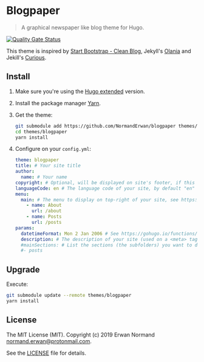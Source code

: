 # Blogpaper

> A graphical newspaper like blog theme for Hugo.

[![Quality Gate Status](https://sonarcloud.io/api/project_badges/measure?project=NormandErwan_blogpaper&metric=alert_status)](https://sonarcloud.io/dashboard?id=NormandErwan_blogpaper)

This theme is inspired by [Start Bootstrap - Clean Blog](https://github.com/BlackrockDigital/startbootstrap-clean-blog),
Jekyll's [Olania](https://olania-jekyll.netlify.com/) and Jekill's [Curious](https://curious-jekyll.netlify.com/).

## Install

1. Make sure you're using the [Hugo extended](https://gohugo.io/getting-started/installing/) version.
2. Install the package manager [Yarn](https://yarnpkg.com/en/docs/install).
3. Get the theme:

    ```bash
    git submodule add https://github.com/NormandErwan/blogpaper themes/blogpaper
    cd themes/blogpaper
    yarn install
    ```

4. Configure on your `config.yml`:

    ```yml
    theme: blogpaper
    title: # Your site title
    author:
      name: # Your name
    copyright: # Optional, will be displayed on site's footer, if this line is removed an default copyright will be generated
    languageCode: en # The language code of your site, by default "en"
    menu:
      main: # The menu to display on top-right of your site, see https://gohugo.io/templates/menu-templates/#site-config-menus
        - name: About
          url: /about
        - name: Posts
          url: /posts
    params:
      datetimeFormat: Mon 2 Jan 2006 # See https://gohugo.io/functions/format for examples
      description: # The description of your site (used on a <meta> tag)
      #mainSections: # List the sections (the subfolders) you want to display on the homepage, "posts" by default
      #- posts
    ```

## Upgrade

Execute:

```bash
git submodule update --remote themes/blogpaper
yarn install
```

## License

The MIT License (MIT). Copyright (c) 2019 Erwan Normand <normand.erwan@protonmail.com>.

See the [LICENSE](LICENSE) file for details.
